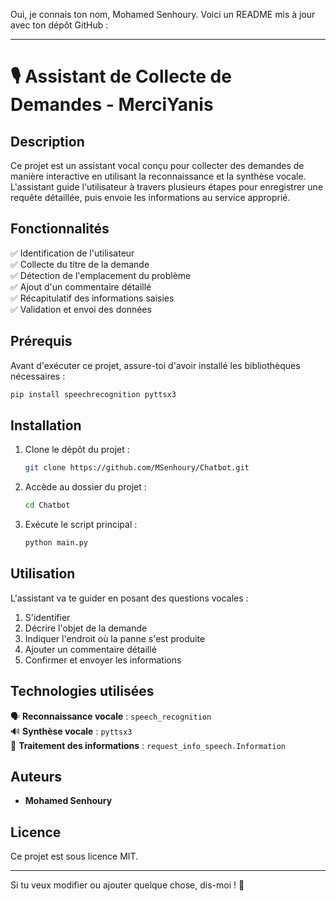 Oui, je connais ton nom, Mohamed Senhoury. Voici un README mis à jour avec ton dépôt GitHub :  

---

# 🎙️ Assistant de Collecte de Demandes - MerciYanis  

## Description  
Ce projet est un assistant vocal conçu pour collecter des demandes de manière interactive en utilisant la reconnaissance et la synthèse vocale. L'assistant guide l'utilisateur à travers plusieurs étapes pour enregistrer une requête détaillée, puis envoie les informations au service approprié.  

## Fonctionnalités  
✅ Identification de l'utilisateur  
✅ Collecte du titre de la demande  
✅ Détection de l'emplacement du problème  
✅ Ajout d'un commentaire détaillé  
✅ Récapitulatif des informations saisies  
✅ Validation et envoi des données  

## Prérequis  
Avant d'exécuter ce projet, assure-toi d'avoir installé les bibliothèques nécessaires :  

```bash
pip install speechrecognition pyttsx3
```

## Installation  
1. Clone le dépôt du projet :  
   ```bash
   git clone https://github.com/MSenhoury/Chatbot.git
   ```
2. Accède au dossier du projet :  
   ```bash
   cd Chatbot
   ```
3. Exécute le script principal :  
   ```bash
   python main.py
   ```

## Utilisation  
L'assistant va te guider en posant des questions vocales :  
1. S'identifier  
2. Décrire l'objet de la demande  
3. Indiquer l'endroit où la panne s'est produite  
4. Ajouter un commentaire détaillé  
5. Confirmer et envoyer les informations  

## Technologies utilisées  
🗣️ **Reconnaissance vocale** : `speech_recognition`  
🔊 **Synthèse vocale** : `pyttsx3`  
📝 **Traitement des informations** : `request_info_speech.Information`  

## Auteurs  
- **Mohamed Senhoury**  

## Licence  
Ce projet est sous licence MIT.  

---

Si tu veux modifier ou ajouter quelque chose, dis-moi ! 🚀

